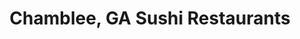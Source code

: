 ---
layout: city
title: Chamblee, GA Sushi Restaurants
permalink: /georgia/chamblee/
stateAbbr: GA
stateName: Georgia
cityName: Chamblee
---